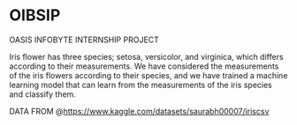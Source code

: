 # OIBSIP
OASIS INFOBYTE INTERNSHIP PROJECT


Iris flower has three species; setosa, versicolor, and virginica, which differs according to their
measurements. We have considered  the measurements of the iris flowers according to
their species, and we have trained a machine learning model that can learn from the
measurements of the iris species and classify them.


DATA FROM @https://www.kaggle.com/datasets/saurabh00007/iriscsv
